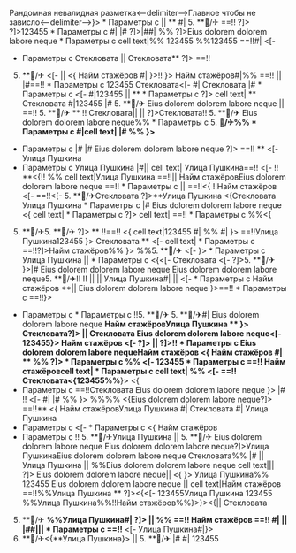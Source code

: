 Рандомная невалидная разметка<--delimiter-->Главное чтобы не зависло<--delimiter-->}>  * Параметры с  || ** #| 5. **🏨/✈
==!! ?]>
?]>123455  * Параметры с #|
|#
?]>|##|
%% ?]>Eius dolorem dolorem labore neque  * Параметры с  cell text|%% 123455 %%123455 ==!!#|
<[- 
  * Параметры с 
Стекловата  ||  Стекловата** ?]> ==!!
5. **🏨/✈
<[- 
 ||  <{
Найм стажёров #|
}>!! }> Найм стажёров#|%% ==!! || |#==!!  * Параметры с 123455 Стекловата<[- #| Стекловата
|#  * Параметры с <[-  #|123455  || 
**  * Параметры с  ?]> cell text| **
Стекловата
#|123455 |# 5. **🏨/✈ Eius dolorem dolorem labore neque
 || ==!! 5. **🏨/✈
**
!! Стекловата||   || 
?]>Стекловата!! 5. **🏨/✈ Eius dolorem dolorem labore neque%%   * Параметры с  5. **🏨/✈%%   * Параметры с  #|cell text| |# %%
}>**
  * Параметры с  |# |# Eius dolorem dolorem labore neque ?]>
==!! **
<[- 
Улица Пушкина
  * Параметры с Улица Пушкина |#||  cell text|
Улица Пушкина==!! <[- !! **<{!! %%
cell text|Улица Пушкина ==!!||  Найм стажёровEius dolorem dolorem labore neque
==!!  * Параметры с || ==!!<{ !!Найм стажёров <[-  ==!!<[-  5. **🏨/✈Стекловата ?]>**Улица Пушкина
<{Стекловата Улица Пушкина  * Параметры с 
|#
Eius dolorem dolorem labore neque
<{
cell text|  * Параметры с 
?]> cell text|
==!!   * Параметры с %%<{
5. **🏨/✈5. **🏨/✈ ?]> **
!!==!! <{ cell text|123455 #|
%% #|
}> ==!!Улица Пушкина123455 }>
Стекловата **
<[-  cell text|  * Параметры с  ==!!?]>Найм стажёров%% }>
%%5. **🏨/✈
<[- }>  * Параметры с 
Улица Пушкина
||    * Параметры с  <{<[-  Стекловата
<[-  ?]>5. **🏨/✈ }>|# Eius dolorem dolorem labore neque
Eius dolorem dolorem labore neque5. **🏨/✈!!
!!  ||   ||  Улица Пушкина#|  || 
<[-   * Параметры с 
Найм стажёров **|| 
Eius dolorem dolorem labore neque }>==!!  * Параметры с 
==!!}>
  * Параметры с    * Параметры с  !!5. **🏨/✈ 5. **🏨/✈#| Eius dolorem dolorem labore neque **Найм стажёровУлица Пушкина **
}> Стекловата?]> || 
Стекловата Eius dolorem dolorem labore neque<[- 123455}>
Найм стажёров
<[-  ?]> ||  ?]>!!  * Параметры с  Eius dolorem dolorem labore nequeНайм стажёров
<{ Найм стажёров #|
**
%%
?]>  * Параметры с %% <[-  123455  * Параметры с  ==!!
Найм стажёровcell text|   * Параметры с cell text| %% <[-  ==!!Стекловата<{123455%%**}>
<{
  * Параметры с ==!!Стекловата
Eius dolorem dolorem labore neque }> |#
!!
<[- 
#| |# %%
}>
%%%% <{Eius dolorem dolorem labore neque?]>
==!!**
<{ Найм стажёровУлица Пушкина #|
Стекловата
#| Улица Пушкина
  * Параметры с <[-   * Параметры с  <{ Найм стажёров
  * Параметры с !! 5. **🏨/✈Улица Пушкина  ||  5. **🏨/✈
Eius dolorem dolorem labore neque Eius dolorem dolorem labore neque?]>Улица ПушкинаEius dolorem dolorem labore neque
Стекловата%%
|# || Улица Пушкина || 
%%Eius dolorem dolorem labore neque cell text||| ?]>
Eius dolorem dolorem labore neque||  <{ }> Улица Пушкина%%
123455 Eius dolorem dolorem labore neque || cell text|Найм стажёров ==!!%%Улица Пушкина **
?]><{<[- 
123455Улица Пушкина
123455
%%Улица Пушкина%%!!Найм стажёров%%}>}><{||  Стекловата
5. **🏨/✈ **%%Улица Пушкина#| ?]> || %%
==!! Найм стажёров ==!! #|
 || 
|##|||   * Параметры с 
==!!** <[-  Улица Пушкина#|}>
5. **🏨/✈<{**Улица Пушкина}> || 5. **🏨/✈ |# #| 123455
